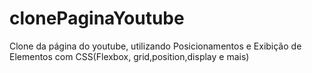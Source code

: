 # clonePaginaYoutube
Clone da página do youtube, utilizando Posicionamentos e Exibição de Elementos com CSS(Flexbox, grid,position,display e mais)
